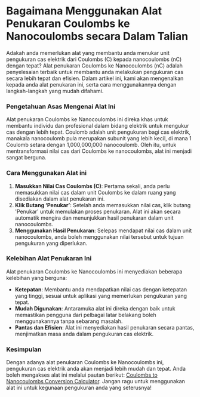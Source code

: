 Bagaimana Menggunakan Alat Penukaran Coulombs ke Nanocoulombs secara Dalam Talian
=================================================================================

Adakah anda memerlukan alat yang membantu anda menukar unit pengukuran cas elektrik dari Coulombs (C) kepada nanocoulombs (nC) dengan tepat? Alat penukaran Coulombs ke Nanocoulombs (nC) adalah penyelesaian terbaik untuk membantu anda melakukan pengukuran cas secara lebih tepat dan efisien. Dalam artikel ini, kami akan mengenalkan kepada anda alat penukaran ini, serta cara menggunakannya dengan langkah-langkah yang mudah difahami.

### Pengetahuan Asas Mengenai Alat Ini

Alat penukaran Coulombs ke Nanocoulombs ini direka khas untuk membantu individu dan profesional dalam bidang elektrik untuk mengukur cas dengan lebih tepat. Coulomb adalah unit pengukuran bagi cas elektrik, manakala nanocoulomb pula merupakan subunit yang lebih kecil, di mana 1 Coulomb setara dengan 1,000,000,000 nanocoulomb. Oleh itu, untuk mentransformasi nilai cas dari Coulombs ke nanocoulombs, alat ini menjadi sangat berguna.

### Cara Menggunakan Alat ini

1. **Masukkan Nilai Cas Coulombs (C)**: Pertama sekali, anda perlu memasukkan nilai cas dalam unit Coulombs ke dalam ruang yang disediakan dalam alat penukaran ini.
2. **Klik Butang ‘Penukar’**: Setelah anda memasukkan nilai cas, klik butang 'Penukar' untuk memulakan proses penukaran. Alat ini akan secara automatik mengira dan menunjukkan hasil penukaran dalam unit nanocoulombs.
3. **Menggunakan Hasil Penukaran**: Selepas mendapat nilai cas dalam unit nanocoulombs, anda boleh menggunakan nilai tersebut untuk tujuan pengukuran yang diperlukan.

### Kelebihan Alat Penukaran Ini

Alat penukaran Coulombs ke Nanocoulombs ini menyediakan beberapa kelebihan yang berguna:

- **Ketepatan**: Membantu anda mendapatkan nilai cas dengan ketepatan yang tinggi, sesuai untuk aplikasi yang memerlukan pengukuran yang tepat.
- **Mudah Digunakan**: Antaramuka alat ini direka dengan baik untuk memastikan pengguna dari pelbagai latar belakang boleh menggunakannya tanpa sebarang masalah.
- **Pantas dan Efisien**: Alat ini menyediakan hasil penukaran secara pantas, menjimatkan masa anda dalam pengukuran cas elektrik.

### Kesimpulan

Dengan adanya alat penukaran Coulombs ke Nanocoulombs ini, pengukuran cas elektrik anda akan menjadi lebih mudah dan tepat. Anda boleh mengakses alat ini melalui pautan berikut: [Coulombs to Nanocoulombs Conversion Calculator](https://www.onlinecalculatorsfree.com/ms/convert/coulomb-to-nanocoulomb.html). Jangan ragu untuk menggunakan alat ini untuk kegunaan pengukuran anda yang seterusnya!